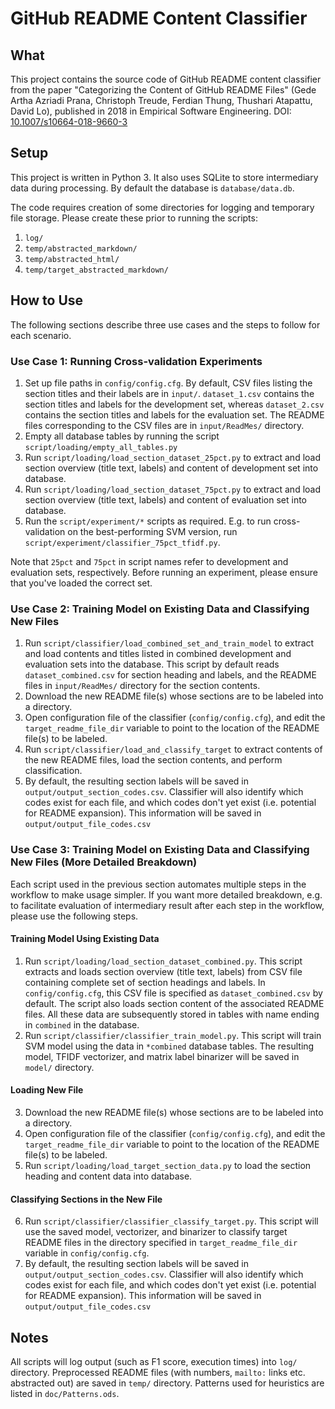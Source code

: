 # GitHub README Content Classifier

## What
This project contains the source code of GitHub README content classifier from the paper "Categorizing the Content of GitHub README Files" (Gede Artha Azriadi Prana, Christoph Treude, Ferdian Thung, Thushari Atapattu, David Lo), published in 2018 in Empirical Software Engineering. DOI: [10.1007/s10664-018-9660-3](https://link.springer.com/article/10.1007%2Fs10664-018-9660-3)

## Setup
This project is written in Python 3. It also uses SQLite to store intermediary data during processing. By default the database is  `database/data.db`.

The code requires creation of some directories for logging and temporary file storage. Please create these prior to running the scripts:
1. `log/`
2. `temp/abstracted_markdown/`
3. `temp/abstracted_html/`
4. `temp/target_abstracted_markdown/`

## How to Use
The following sections describe three use cases and the steps to follow for each scenario.

### Use Case 1: Running Cross-validation Experiments
1. Set up file paths in `config/config.cfg`. By default, CSV files listing the section titles and their labels are in `input/`. `dataset_1.csv` contains the section titles and labels for the development set, whereas `dataset_2.csv` contains the section titles and labels for the evaluation set. The README files corresponding to the CSV files are in `input/ReadMes/` directory. 
2. Empty all database tables by running the script `script/loading/empty_all_tables.py`
3. Run `script/loading/load_section_dataset_25pct.py` to extract and load section overview (title text, labels) and content of development set into database.
4. Run `script/loading/load_section_dataset_75pct.py` to extract and load section overview (title text, labels) and content of evaluation set into database. 
5. Run the `script/experiment/*` scripts as required. E.g. to run cross-validation on the best-performing SVM version, run `script/experiment/classifier_75pct_tfidf.py`. 

Note that `25pct` and `75pct` in script names refer to development and evaluation sets, respectively. Before running an experiment, please ensure that you've loaded the correct set.

### Use Case 2: Training Model on Existing Data and Classifying New Files
1. Run `script/classifier/load_combined_set_and_train_model` to extract and load contents and titles listed in combined development and evaluation sets into the database. This script by default reads `dataset_combined.csv` for section heading and labels, and the README files in `input/ReadMes/` directory for the section contents. 
2. Download the new README file(s) whose sections are to be labeled into a directory.
3. Open configuration file of the classifier (`config/config.cfg`), and edit the `target_readme_file_dir` variable to point to the location of the README file(s) to be labeled.
4. Run `script/classifier/load_and_classify_target` to extract contents of the new README files, load the section contents, and perform classification.
5. By default, the resulting section labels will be saved in `output/output_section_codes.csv`. Classifier will also identify which codes exist for each file, and which codes don't yet exist (i.e. potential for README expansion). This information will be saved in `output/output_file_codes.csv`

### Use Case 3: Training Model on Existing Data and Classifying New Files (More Detailed Breakdown)
Each script used in the previous section automates multiple steps in the workflow to make usage simpler. If you want more detailed breakdown, e.g. to facilitate evaluation of intermediary result after each step in the workflow, please use the following steps.

#### Training Model Using Existing Data
1. Run `script/loading/load_section_dataset_combined.py`. This script extracts and loads section overview (title text, labels) from CSV file containing complete set of section headings and labels. In `config/config.cfg`, this CSV file is specified as `dataset_combined.csv` by default. The script also loads section content of the associated README files. All these data are subsequently stored in tables with name ending in `combined` in the database.
2. Run `script/classifier/classifier_train_model.py`. This script will train SVM model using the data in `*combined` database tables. The resulting model, TFIDF vectorizer, and matrix label binarizer will be saved in `model/` directory.
#### Loading New File
3. Download the new README file(s) whose sections are to be labeled into a directory.
4. Open configuration file of the classifier (`config/config.cfg`), and edit the `target_readme_file_dir` variable to point to the location of the README file(s) to be labeled.
5. Run `script/loading/load_target_section_data.py` to load the section heading and content data into database.
#### Classifying Sections in the New File
6. Run `script/classifier/classifier_classify_target.py`. This script will use the saved model, vectorizer, and binarizer to classify target README files in the directory specified in `target_readme_file_dir` variable in `config/config.cfg`. 
7. By default, the resulting section labels will be saved in `output/output_section_codes.csv`. Classifier will also identify which codes exist for each file, and which codes don't yet exist (i.e. potential for README expansion). This information will be saved in `output/output_file_codes.csv`

## Notes
All scripts will log output (such as F1 score, execution times) into `log/` directory. Preprocessed README files (with numbers, `mailto:` links etc. abstracted out) are saved in `temp/` directory. Patterns used for heuristics are listed in `doc/Patterns.ods`.
